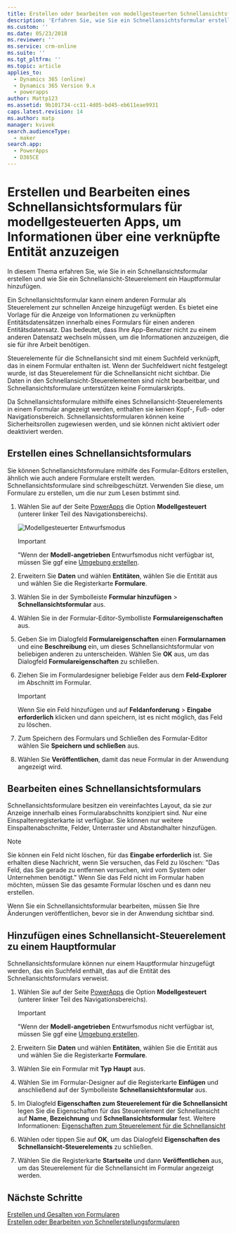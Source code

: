 ```yaml
---
title: Erstellen oder bearbeiten von modellgesteuerten Schnellansichtsformularen in PowerApps | MicrosoftDocs
description: 'Erfahren Sie, wie Sie ein Schnellansichtsformular erstellen oder bearbeiten'
ms.custom: ''
ms.date: 05/23/2018
ms.reviewer: ''
ms.service: crm-online
ms.suite: ''
ms.tgt_pltfrm: ''
ms.topic: article
applies_to:
  - Dynamics 365 (online)
  - Dynamics 365 Version 9.x
  - powerapps
author: Mattp123
ms.assetid: 9b101734-cc11-4d05-bd45-eb611eae9931
caps.latest.revision: 14
ms.author: matp
manager: kvivek
search.audienceType:
  - maker
search.app:
  - PowerApps
  - D365CE
---
```


# <a name="create-a-model-driven-app-quick-view-form-to-view-information-about-a-related-entity"></a>Erstellen und Bearbeiten eines Schnellansichtsformulars für modellgesteuerten Apps, um Informationen über eine verknüpfte Entität anzuzeigen

In diesem Thema erfahren Sie, wie Sie in ein Schnellansichtsformular erstellen und wie Sie ein Schnellansicht-Steuerelement ein Hauptformular hinzufügen. 

Ein Schnellansichtsformular kann einem anderen Formular als Steuerelement zur schnellen Anzeige hinzugefügt werden. Es bietet eine Vorlage für die Anzeige von Informationen zu verknüpften Entitätsdatensätzen innerhalb eines Formulars für einen anderen Entitätsdatensatz. Das bedeutet, dass Ihre App-Benutzer nicht zu einem anderen Datensatz wechseln müssen, um die Informationen anzuzeigen, die sie für ihre Arbeit benötigen.  
  
 Steuerelemente für die Schnellansicht sind mit einem Suchfeld verknüpft, das in einem Formular enthalten ist. Wenn der Suchfeldwert nicht festgelegt wurde, ist das Steuerelement für die Schnellansicht nicht sichtbar. Die Daten in den Schnellansicht-Steuerelementen sind nicht bearbeitbar, und Schnellansichtsformulare unterstützen keine Formularskripts.  
  
 Da Schnellansichtsformulare mithilfe eines Schnellansicht-Steuerelements in einem Formular angezeigt werden, enthalten sie keinen Kopf-, Fuß- oder Navigationsbereich. Schnellansichtsformularen können keine Sicherheitsrollen zugewiesen werden, und sie können nicht aktiviert oder deaktiviert werden.  
  
<a name="BKMK_CreateQFV"></a>   
## <a name="create-a-quick-view-form"></a>Erstellen eines Schnellansichtsformulars  
 Sie können Schnellansichtsformulare mithilfe des Formular-Editors erstellen, ähnlich wie auch andere Formulare erstellt werden. Schnellansichtsformulare sind schreibgeschützt. Verwenden Sie diese, um Formulare zu erstellen, um die nur zum Lesen bstimmt sind.  
  
1. Wählen Sie auf der Seite [PowerApps](https://web.powerapps.com/?utm_source=padocs&utm_medium=linkinadoc&utm_campaign=referralsfromdoc) die Option **Modellgesteuert** (unterer linker Teil des Navigationsbereichs).  

    ![Modellgesteuerter Entwurfsmodus](media/model-driven-switch.png)

    > [!IMPORTANT]
    > "Wenn der **Modell-angetrieben** Entwurfsmodus nicht verfügbar ist, müssen Sie ggf eine [Umgebung erstellen](https://docs.microsoft.com/powerapps/administrator/create-environment).     
  
2. Erweitern Sie **Daten** und wählen **Entitäten**, wählen Sie die Entität aus und wählen Sie die Registerkarte **Formulare**. 
  
3. Wählen Sie in der Symbolleiste **Formular hinzufügen** > **Schnellansichtsformular** aus.  
  
4. Wählen Sie in der Formular-Editor-Symbolliste **Formulareigenschaften** aus.  
  
5. Geben Sie im Dialogfeld **Formulareigenschaften** einen **Formularnamen** und eine **Beschreibung** ein, um dieses Schnellansichtsformular von beliebigen anderen zu unterscheiden. Wählen Sie **OK** aus, um das Dialogfeld **Formulareigenschaften** zu schließen.  
  
6. Ziehen Sie im Formulardesigner beliebige Felder aus dem **Feld-Explorer** im Abschnitt im Formular. 
  
    > [!IMPORTANT]
    >  Wenn Sie ein Feld hinzufügen und auf **Feldanforderung** > **Eingabe erforderlich** klicken und dann speichern, ist es nicht möglich, das Feld zu löschen.  
  
7. Zum Speichern des Formulars und Schließen des Formular-Editor wählen Sie **Speichern und schließen** aus.  

8. Wählen Sie **Veröffentlichen**, damit das neue Formular in der Anwendung angezeigt wird.
  
<a name="BKMK_EditQVF"></a>   
## <a name="edit-a-quick-view-form"></a>Bearbeiten eines Schnellansichtsformulars  
 Schnellansichtsformulare besitzen ein vereinfachtes Layout, da sie zur Anzeige innerhalb eines Formularabschnitts konzipiert sind. Nur eine Einspaltenregisterkarte ist verfügbar. Sie können nur weitere Einspaltenabschnitte, Felder, Unterraster und Abstandhalter hinzufügen.   
  
> [!NOTE]
>  Sie können ein Feld nicht löschen, für das **Eingabe erforderlich** ist. Sie erhalten diese Nachricht, wenn Sie versuchen, das Feld zu löschen: "Das Feld, das Sie gerade zu entfernen versuchen, wird vom System oder Unternehmen benötigt." Wenn Sie das Feld nicht im Formular haben möchten, müssen Sie das gesamte Formular löschen und es dann neu erstellen.  
  
 Wenn Sie ein Schnellansichtsformular bearbeiten, müssen Sie Ihre Änderungen veröffentlichen, bevor sie in der Anwendung sichtbar sind.  
  
<a name="BKMK_AddQVF"></a>   
## <a name="add-a-quick-view-control-to-a-main-form"></a>Hinzufügen eines Schnellansicht-Steuerelement zu einem Hauptformular  
 Schnellansichtsformulare können nur einem Hauptformular hinzugefügt werden, das ein Suchfeld enthält, das auf die Entität des Schnellansichtsformulars verweist.  
  
1.  Wählen Sie auf der Seite [PowerApps](https://web.powerapps.com/?utm_source=padocs&utm_medium=linkinadoc&utm_campaign=referralsfromdoc) die Option **Modellgesteuert** (unterer linker Teil des Navigationsbereichs).  

    > [!IMPORTANT]
    > "Wenn der **Modell-angetrieben** Entwurfsmodus nicht verfügbar ist, müssen Sie ggf eine [Umgebung erstellen](https://docs.microsoft.com/powerapps/administrator/create-environment).     
  
2.  Erweitern Sie **Daten** und wählen **Entitäten**, wählen Sie die Entität aus und wählen Sie die Registerkarte **Formulare**.  

3. Wählen Sie ein Formular mit **Typ** **Haupt** aus.

4. Wählen Sie im Formular-Designer auf die Registerkarte **Einfügen** und anschließend auf der Symbolleiste **Schnellansichtsformular** aus.  
  
5.  Im Dialogfeld **Eigenschaften zum Steuerelement für die Schnellansicht** legen Sie die Eigenschaften für das Steuerelement der Schnellansicht auf **Name**, **Bezeichnung** und **Schnellansichtsformular** fest. Weitere Informationen: [Eigenschaften zum Steuerelement für die Schnellansicht](quick-view-control-properties-legacy.md)  
  
6.  Wählen oder tippen Sie auf **OK**, um das Dialogfeld **Eigenschaften des Schnellansicht-Steuerelements** zu schließen.  
  
7.  Wählen Sie die Registerkarte **Startseite** und dann **Veröffentlichen** aus, um das Steuerelement für die Schnellansicht im Formular angezeigt werden.  
  
## <a name="next-steps"></a>Nächste Schritte   
 [Erstellen und Gesalten von Formularen](create-design-forms.md)   
 [Erstellen oder Bearbeiten von Schnellerstellungsformularen](create-edit-quick-create-forms.md)
